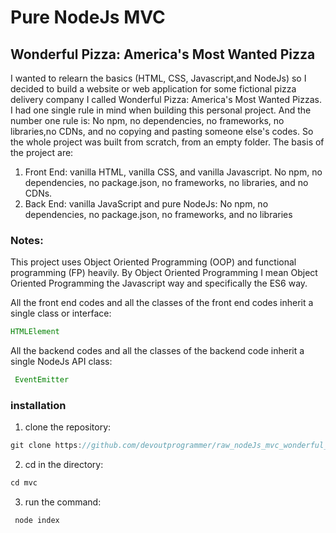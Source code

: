 # Pure NodeJs MVC
## Wonderful Pizza: America's Most Wanted Pizza
I wanted to relearn the basics (HTML, CSS, Javascript,and NodeJs) so I decided to build
a website or web application for some fictional pizza delivery company I called Wonderful Pizza: America's Most Wanted Pizzas. I had one single rule in mind when building this personal project. And the number one rule is: No npm, no dependencies, no frameworks, no libraries,no CDNs, and no copying and pasting someone else's codes. So the whole project was built from scratch, from an empty folder. The basis of the project are:
1. Front End: vanilla HTML, vanilla CSS, and vanilla Javascript. No npm, no dependencies, no package.json, no frameworks, no libraries, and no CDNs.
2. Back End: vanilla JavaScript and pure NodeJs: No npm, no dependencies, no package.json, no frameworks, and no libraries

### Notes: 
This project uses Object Oriented Programming (OOP) and functional programming (FP) heavily. By Object Oriented Programming I mean Object Oriented Programming the Javascript way and specifically the ES6 way. 

All the front end codes and all the classes of the front end codes inherit a single class or interface: 
```javascript
HTMLElement
```
All the backend codes and all the classes of the backend code inherit a single NodeJs API class:

```javascript
 EventEmitter
```
### installation
1. clone the repository:
 ```javascript
 git clone https://github.com/devoutprogrammer/raw_nodeJs_mvc_wonderful_pizza.git mvc
```
2. cd in the directory:
```javascript
cd mvc
```
3. run the command:
```javascript
 node index
```


